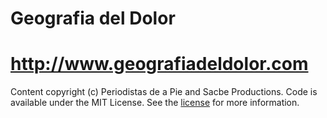 Geografia del Dolor
===================

http://www.geografiadeldolor.com
================================

Content copyright (c) Periodistas de a Pie and Sacbe Productions. Code is available under the MIT License.
See the [license](LICENSE) for more information.
